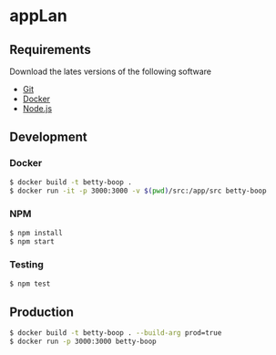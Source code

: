 # appLan

## Requirements
Download the lates versions of the following software
* [Git](https://git-scm.com)
* [Docker](https://docker.com)
* [Node.js](https://nodejs.org/en)

## Development

### Docker
```bash
$ docker build -t betty-boop .
$ docker run -it -p 3000:3000 -v $(pwd)/src:/app/src betty-boop
```

### NPM
```bash
$ npm install
$ npm start
```

### Testing
```bash
$ npm test
```

## Production

```bash
$ docker build -t betty-boop . --build-arg prod=true
$ docker run -p 3000:3000 betty-boop
```
